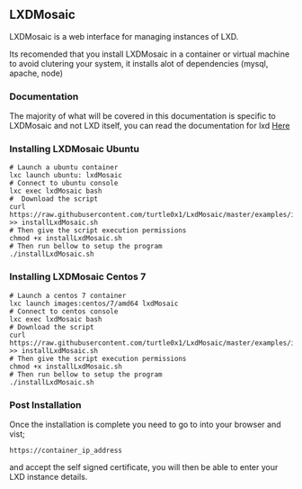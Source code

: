 ## LXDMosaic

LXDMosaic is a web interface for managing instances of LXD.

Its recomended that you install LXDMosaic in a container or virtual machine to avoid
clutering your system, it installs alot of dependencies (mysql, apache, node)

### Documentation

The majority of what will be covered in this documentation is specific to LXDMosaic
and not LXD itself, you can read the documentation for lxd <a href="https://lxd.readthedocs.io/" target="_blank"> Here </a>

### Installing LXDMosaic Ubuntu
```
# Launch a ubuntu container
lxc launch ubuntu: lxdMosaic
# Connect to ubuntu console
lxc exec lxdMosaic bash
#  Download the script
curl https://raw.githubusercontent.com/turtle0x1/LxdMosaic/master/examples/install_with_clone.sh >> installLxdMosaic.sh
# Then give the script execution permissions
chmod +x installLxdMosaic.sh
# Then run bellow to setup the program
./installLxdMosaic.sh
```
### Installing LXDMosaic Centos 7
```
# Launch a centos 7 container
lxc launch images:centos/7/amd64 lxdMosaic
# Connect to centos console
lxc exec lxdMosaic bash
# Download the script
curl https://raw.githubusercontent.com/turtle0x1/LxdMosaic/master/examples/install_with_clone_centos7.sh >> installLxdMosaic.sh
# Then give the script execution permissions
chmod +x installLxdMosaic.sh
# Then run bellow to setup the program
./installLxdMosaic.sh
```

### Post Installation
Once the installation is complete you need to go to into your browser and vist;

`https://container_ip_address`

and accept the self signed certificate, you will then be able to enter your LXD instance
details.
